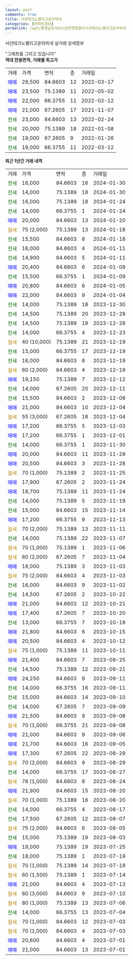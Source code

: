 ```yaml
---
layout: post
comments: true
title: 서산테크노밸리고운라피네
categories: [아파트정보]
permalink: /apt/충청남도서산시성연면일람리서산테크노밸리고운라피네
---
```


서산테크노밸리고운라피네 실거래 상세정보

<script type="text/javascript">
  google.charts.load('current', {'packages':['line', 'corechart']});
  google.charts.setOnLoadCallback(drawChart);

  function drawChart() {
    var data = new google.visualization.DataTable();
    data.addColumn('date', '거래일');
    data.addColumn('number', "매매");
    data.addColumn('number', "전세");
    data.addColumn('number', "전매");

    data.addRows([[new Date(Date.parse("2024-01-30")), null, 16000, null], [new Date(Date.parse("2024-01-30")), null, 14000, null], [new Date(Date.parse("2024-01-24")), null, 16000, null], [new Date(Date.parse("2024-01-24")), null, 14000, null], [new Date(Date.parse("2024-01-20")), 20000, null, null], [new Date(Date.parse("2024-01-18")), null, null, null], [new Date(Date.parse("2024-01-18")), null, 15500, null], [new Date(Date.parse("2024-01-11")), null, 16000, null], [new Date(Date.parse("2024-01-11")), null, 14900, null], [new Date(Date.parse("2024-01-09")), 20400, null, null], [new Date(Date.parse("2024-01-09")), null, 15500, null], [new Date(Date.parse("2024-01-05")), 20800, null, null], [new Date(Date.parse("2024-01-04")), 22000, null, null], [new Date(Date.parse("2023-12-30")), null, 14000, null], [new Date(Date.parse("2023-12-28")), null, 14500, null], [new Date(Date.parse("2023-12-28")), null, 14500, null], [new Date(Date.parse("2023-12-23")), null, 14000, null], [new Date(Date.parse("2023-12-19")), null, null, null], [new Date(Date.parse("2023-12-19")), null, 15000, null], [new Date(Date.parse("2023-12-19")), null, 16000, null], [new Date(Date.parse("2023-12-19")), null, null, null], [new Date(Date.parse("2023-12-12")), 19150, null, null], [new Date(Date.parse("2023-12-11")), null, 14000, null], [new Date(Date.parse("2023-12-08")), null, 15500, null], [new Date(Date.parse("2023-12-04")), 21000, null, null], [new Date(Date.parse("2023-12-04")), null, null, null], [new Date(Date.parse("2023-12-03")), 17200, null, null], [new Date(Date.parse("2023-12-01")), 17200, null, null], [new Date(Date.parse("2023-11-30")), null, 14000, null], [new Date(Date.parse("2023-11-29")), 20000, null, null], [new Date(Date.parse("2023-11-28")), 20500, null, null], [new Date(Date.parse("2023-11-25")), null, null, null], [new Date(Date.parse("2023-11-24")), 17900, null, null], [new Date(Date.parse("2023-11-24")), 18700, null, null], [new Date(Date.parse("2023-11-19")), null, 14000, null], [new Date(Date.parse("2023-11-14")), null, 15000, null], [new Date(Date.parse("2023-11-13")), 17200, null, null], [new Date(Date.parse("2023-11-11")), null, null, null], [new Date(Date.parse("2023-11-07")), null, 14000, null], [new Date(Date.parse("2023-11-06")), null, null, null], [new Date(Date.parse("2023-11-04")), null, null, null], [new Date(Date.parse("2023-11-03")), 18000, null, null], [new Date(Date.parse("2023-11-03")), null, null, null], [new Date(Date.parse("2023-11-02")), null, 16000, null], [new Date(Date.parse("2023-10-22")), null, 14500, null], [new Date(Date.parse("2023-10-21")), 21000, null, null], [new Date(Date.parse("2023-10-20")), 17400, null, null], [new Date(Date.parse("2023-10-18")), null, 13000, null], [new Date(Date.parse("2023-10-15")), 21800, null, null], [new Date(Date.parse("2023-10-12")), 20500, null, null], [new Date(Date.parse("2023-10-11")), null, null, null], [new Date(Date.parse("2023-09-25")), 21400, null, null], [new Date(Date.parse("2023-09-21")), null, 14500, null], [new Date(Date.parse("2023-09-11")), 24250, null, null], [new Date(Date.parse("2023-09-11")), null, 14000, null], [new Date(Date.parse("2023-09-10")), null, 15000, null], [new Date(Date.parse("2023-09-09")), null, 14000, null], [new Date(Date.parse("2023-09-08")), 21500, null, null], [new Date(Date.parse("2023-09-08")), null, null, null], [new Date(Date.parse("2023-09-06")), 21000, null, null], [new Date(Date.parse("2023-09-05")), 21700, null, null], [new Date(Date.parse("2023-08-29")), 17300, null, null], [new Date(Date.parse("2023-08-29")), null, null, null], [new Date(Date.parse("2023-08-27")), null, 14000, null], [new Date(Date.parse("2023-08-24")), null, null, null], [new Date(Date.parse("2023-08-20")), 21900, null, null], [new Date(Date.parse("2023-08-20")), null, null, null], [new Date(Date.parse("2023-08-17")), null, 14000, null], [new Date(Date.parse("2023-08-07")), null, 17500, null], [new Date(Date.parse("2023-08-05")), null, null, null], [new Date(Date.parse("2023-08-03")), null, 15000, null], [new Date(Date.parse("2023-07-25")), 19000, null, null], [new Date(Date.parse("2023-07-19")), null, 18000, null], [new Date(Date.parse("2023-07-18")), null, null, null], [new Date(Date.parse("2023-07-14")), null, null, null], [new Date(Date.parse("2023-07-13")), 21000, null, null], [new Date(Date.parse("2023-07-10")), null, null, null], [new Date(Date.parse("2023-07-06")), null, null, null], [new Date(Date.parse("2023-07-04")), null, 14000, null], [new Date(Date.parse("2023-07-03")), null, null, null], [new Date(Date.parse("2023-07-03")), null, null, null], [new Date(Date.parse("2023-07-01")), 20600, null, null], [new Date(Date.parse("2023-07-01")), 21000, null, null]]);

    var options = {
      hAxis: {
        format: 'yyyy/MM/dd'
      },    
      lineWidth: 0,
      pointsVisible: true,    
      title: '최근 1년간 유형별 실거래가 분포',
      legend: { position: 'bottom' }
    };

    var formatter = new google.visualization.NumberFormat({pattern:'###,###'} );
    formatter.format(data, 1);
    formatter.format(data, 2);
    
    setTimeout(function() {
        var chart = new google.visualization.LineChart(document.getElementById('columnchart_material'));
        chart.draw(data, (options));
        document.getElementById('loading').style.display = 'none';
    }, 200);
  }
</script>


<div id="loading" style="z-index:20; display: block; margin-left: 0px">"그래프를 그리고 있습니다"</div>
<div id="columnchart_material" style="width: 95%; margin-left: 0px; display: block"></div>
<!-- contents start -->
<b>역대 전용면적, 거래별 최고가</b>
<table class="sortable">
    <tr>
      <td>거래</td>
      <td>가격</td>
      <td>면적</td>
      <td>층</td>
      <td>거래일</td>
    </tr>
        <tr>
          <td><a style="color: blue">매매</a></td>
          <td>29,500</td>
          <td>84.6603</td>
          <td>12</td>
          <td>2022-03-17</td>
        </tr>            <tr>
          <td><a style="color: blue">매매</a></td>
          <td>23,500</td>
          <td>75.1389</td>
          <td>11</td>
          <td>2022-05-02</td>
        </tr>            <tr>
          <td><a style="color: blue">매매</a></td>
          <td>22,000</td>
          <td>66.3755</td>
          <td>11</td>
          <td>2022-02-12</td>
        </tr>            <tr>
          <td><a style="color: blue">매매</a></td>
          <td>21,000</td>
          <td>67.2605</td>
          <td>17</td>
          <td>2021-11-07</td>
        </tr>        
        <tr>
              <td><a style="color: darkgreen">전세</a></td>
              <td>23,000</td>
              <td>84.6603</td>
              <td>13</td>
              <td>2022-02-24</td>
            </tr>            <tr>
              <td><a style="color: darkgreen">전세</a></td>
              <td>20,000</td>
              <td>75.1389</td>
              <td>18</td>
              <td>2022-01-08</td>
            </tr>            <tr>
              <td><a style="color: darkgreen">전세</a></td>
              <td>19,000</td>
              <td>67.2605</td>
              <td>9</td>
              <td>2022-01-26</td>
            </tr>            <tr>
              <td><a style="color: darkgreen">전세</a></td>
              <td>19,000</td>
              <td>66.3755</td>
              <td>11</td>
              <td>2022-03-12</td>
            </tr>        
    
</table>

<b>최근 1년간 거래 내역</b>

<table class="sortable">
    <tr>
      <td>거래</td>
      <td>가격</td>
      <td>면적</td>
      <td>층</td>
      <td>거래일</td>
    </tr>
    <tr>
      <td><a style="color: darkgreen">전세</a></td>
      <td>16,000</td>
      <td>84.6603</td>
      <td>16</td>
      <td>2024-01-30</td>
    </tr>          <tr>
      <td><a style="color: darkgreen">전세</a></td>
      <td>14,000</td>
      <td>75.1389</td>
      <td>18</td>
      <td>2024-01-30</td>
    </tr>          <tr>
      <td><a style="color: darkgreen">전세</a></td>
      <td>16,000</td>
      <td>75.1389</td>
      <td>18</td>
      <td>2024-01-24</td>
    </tr>          <tr>
      <td><a style="color: darkgreen">전세</a></td>
      <td>14,000</td>
      <td>66.3755</td>
      <td>1</td>
      <td>2024-01-24</td>
    </tr>          <tr>
      <td><a style="color: blue">매매</a></td>
      <td>20,000</td>
      <td>84.6603</td>
      <td>13</td>
      <td>2024-01-20</td>
    </tr>          <tr>
      <td><a style="color: darkgoldenrod">월세</a></td>
      <td>75 (2,000)</td>
      <td>75.1389</td>
      <td>13</td>
      <td>2024-01-18</td>
    </tr>          <tr>
      <td><a style="color: darkgreen">전세</a></td>
      <td>15,500</td>
      <td>84.6603</td>
      <td>8</td>
      <td>2024-01-18</td>
    </tr>          <tr>
      <td><a style="color: darkgreen">전세</a></td>
      <td>16,000</td>
      <td>84.6603</td>
      <td>4</td>
      <td>2024-01-11</td>
    </tr>          <tr>
      <td><a style="color: darkgreen">전세</a></td>
      <td>14,900</td>
      <td>84.6603</td>
      <td>5</td>
      <td>2024-01-11</td>
    </tr>          <tr>
      <td><a style="color: blue">매매</a></td>
      <td>20,400</td>
      <td>84.6603</td>
      <td>6</td>
      <td>2024-01-09</td>
    </tr>          <tr>
      <td><a style="color: darkgreen">전세</a></td>
      <td>15,500</td>
      <td>66.3755</td>
      <td>1</td>
      <td>2024-01-09</td>
    </tr>          <tr>
      <td><a style="color: blue">매매</a></td>
      <td>20,800</td>
      <td>84.6603</td>
      <td>6</td>
      <td>2024-01-05</td>
    </tr>          <tr>
      <td><a style="color: blue">매매</a></td>
      <td>22,000</td>
      <td>84.6603</td>
      <td>9</td>
      <td>2024-01-04</td>
    </tr>          <tr>
      <td><a style="color: darkgreen">전세</a></td>
      <td>14,000</td>
      <td>75.1389</td>
      <td>18</td>
      <td>2023-12-30</td>
    </tr>          <tr>
      <td><a style="color: darkgreen">전세</a></td>
      <td>14,500</td>
      <td>75.1389</td>
      <td>20</td>
      <td>2023-12-28</td>
    </tr>          <tr>
      <td><a style="color: darkgreen">전세</a></td>
      <td>14,500</td>
      <td>75.1389</td>
      <td>19</td>
      <td>2023-12-28</td>
    </tr>          <tr>
      <td><a style="color: darkgreen">전세</a></td>
      <td>14,000</td>
      <td>66.3755</td>
      <td>4</td>
      <td>2023-12-23</td>
    </tr>          <tr>
      <td><a style="color: darkgoldenrod">월세</a></td>
      <td>40 (10,000)</td>
      <td>75.1389</td>
      <td>21</td>
      <td>2023-12-19</td>
    </tr>          <tr>
      <td><a style="color: darkgreen">전세</a></td>
      <td>15,000</td>
      <td>66.3755</td>
      <td>17</td>
      <td>2023-12-19</td>
    </tr>          <tr>
      <td><a style="color: darkgreen">전세</a></td>
      <td>16,000</td>
      <td>84.6603</td>
      <td>8</td>
      <td>2023-12-19</td>
    </tr>          <tr>
      <td><a style="color: darkgoldenrod">월세</a></td>
      <td>60 (2,000)</td>
      <td>84.6603</td>
      <td>4</td>
      <td>2023-12-19</td>
    </tr>          <tr>
      <td><a style="color: blue">매매</a></td>
      <td>19,150</td>
      <td>75.1389</td>
      <td>7</td>
      <td>2023-12-12</td>
    </tr>          <tr>
      <td><a style="color: darkgreen">전세</a></td>
      <td>14,000</td>
      <td>67.2605</td>
      <td>20</td>
      <td>2023-12-11</td>
    </tr>          <tr>
      <td><a style="color: darkgreen">전세</a></td>
      <td>15,500</td>
      <td>84.6603</td>
      <td>2</td>
      <td>2023-12-08</td>
    </tr>          <tr>
      <td><a style="color: blue">매매</a></td>
      <td>21,000</td>
      <td>84.6603</td>
      <td>10</td>
      <td>2023-12-04</td>
    </tr>          <tr>
      <td><a style="color: darkgoldenrod">월세</a></td>
      <td>55 (3,000)</td>
      <td>67.2605</td>
      <td>18</td>
      <td>2023-12-04</td>
    </tr>          <tr>
      <td><a style="color: blue">매매</a></td>
      <td>17,200</td>
      <td>66.3755</td>
      <td>5</td>
      <td>2023-12-03</td>
    </tr>          <tr>
      <td><a style="color: blue">매매</a></td>
      <td>17,200</td>
      <td>66.3755</td>
      <td>1</td>
      <td>2023-12-01</td>
    </tr>          <tr>
      <td><a style="color: darkgreen">전세</a></td>
      <td>14,000</td>
      <td>66.3755</td>
      <td>1</td>
      <td>2023-11-30</td>
    </tr>          <tr>
      <td><a style="color: blue">매매</a></td>
      <td>20,000</td>
      <td>84.6603</td>
      <td>11</td>
      <td>2023-11-29</td>
    </tr>          <tr>
      <td><a style="color: blue">매매</a></td>
      <td>20,500</td>
      <td>84.6603</td>
      <td>3</td>
      <td>2023-11-28</td>
    </tr>          <tr>
      <td><a style="color: darkgoldenrod">월세</a></td>
      <td>70 (1,000)</td>
      <td>75.1389</td>
      <td>2</td>
      <td>2023-11-25</td>
    </tr>          <tr>
      <td><a style="color: blue">매매</a></td>
      <td>17,900</td>
      <td>67.2605</td>
      <td>2</td>
      <td>2023-11-24</td>
    </tr>          <tr>
      <td><a style="color: blue">매매</a></td>
      <td>18,700</td>
      <td>75.1389</td>
      <td>11</td>
      <td>2023-11-24</td>
    </tr>          <tr>
      <td><a style="color: darkgreen">전세</a></td>
      <td>14,000</td>
      <td>75.1389</td>
      <td>5</td>
      <td>2023-11-19</td>
    </tr>          <tr>
      <td><a style="color: darkgreen">전세</a></td>
      <td>15,000</td>
      <td>84.6603</td>
      <td>15</td>
      <td>2023-11-14</td>
    </tr>          <tr>
      <td><a style="color: blue">매매</a></td>
      <td>17,200</td>
      <td>66.3755</td>
      <td>9</td>
      <td>2023-11-13</td>
    </tr>          <tr>
      <td><a style="color: darkgoldenrod">월세</a></td>
      <td>70 (2,000)</td>
      <td>75.1389</td>
      <td>13</td>
      <td>2023-11-11</td>
    </tr>          <tr>
      <td><a style="color: darkgreen">전세</a></td>
      <td>14,000</td>
      <td>75.1389</td>
      <td>22</td>
      <td>2023-11-07</td>
    </tr>          <tr>
      <td><a style="color: darkgoldenrod">월세</a></td>
      <td>70 (1,000)</td>
      <td>75.1389</td>
      <td>1</td>
      <td>2023-11-06</td>
    </tr>          <tr>
      <td><a style="color: darkgoldenrod">월세</a></td>
      <td>60 (2,000)</td>
      <td>67.2605</td>
      <td>7</td>
      <td>2023-11-04</td>
    </tr>          <tr>
      <td><a style="color: blue">매매</a></td>
      <td>18,000</td>
      <td>75.1389</td>
      <td>3</td>
      <td>2023-11-03</td>
    </tr>          <tr>
      <td><a style="color: darkgoldenrod">월세</a></td>
      <td>75 (2,000)</td>
      <td>84.6603</td>
      <td>4</td>
      <td>2023-11-03</td>
    </tr>          <tr>
      <td><a style="color: darkgreen">전세</a></td>
      <td>16,000</td>
      <td>84.6603</td>
      <td>9</td>
      <td>2023-11-02</td>
    </tr>          <tr>
      <td><a style="color: darkgreen">전세</a></td>
      <td>14,500</td>
      <td>67.2605</td>
      <td>2</td>
      <td>2023-10-22</td>
    </tr>          <tr>
      <td><a style="color: blue">매매</a></td>
      <td>21,000</td>
      <td>84.6603</td>
      <td>12</td>
      <td>2023-10-21</td>
    </tr>          <tr>
      <td><a style="color: blue">매매</a></td>
      <td>17,400</td>
      <td>67.2605</td>
      <td>7</td>
      <td>2023-10-20</td>
    </tr>          <tr>
      <td><a style="color: darkgreen">전세</a></td>
      <td>13,000</td>
      <td>66.3755</td>
      <td>7</td>
      <td>2023-10-18</td>
    </tr>          <tr>
      <td><a style="color: blue">매매</a></td>
      <td>21,800</td>
      <td>84.6603</td>
      <td>6</td>
      <td>2023-10-15</td>
    </tr>          <tr>
      <td><a style="color: blue">매매</a></td>
      <td>20,500</td>
      <td>84.6603</td>
      <td>4</td>
      <td>2023-10-12</td>
    </tr>          <tr>
      <td><a style="color: darkgoldenrod">월세</a></td>
      <td>75 (1,000)</td>
      <td>75.1389</td>
      <td>11</td>
      <td>2023-10-11</td>
    </tr>          <tr>
      <td><a style="color: blue">매매</a></td>
      <td>21,400</td>
      <td>84.6603</td>
      <td>7</td>
      <td>2023-09-25</td>
    </tr>          <tr>
      <td><a style="color: darkgreen">전세</a></td>
      <td>14,500</td>
      <td>75.1389</td>
      <td>12</td>
      <td>2023-09-21</td>
    </tr>          <tr>
      <td><a style="color: blue">매매</a></td>
      <td>24,250</td>
      <td>84.6603</td>
      <td>9</td>
      <td>2023-09-11</td>
    </tr>          <tr>
      <td><a style="color: darkgreen">전세</a></td>
      <td>14,000</td>
      <td>66.3755</td>
      <td>16</td>
      <td>2023-09-11</td>
    </tr>          <tr>
      <td><a style="color: darkgreen">전세</a></td>
      <td>15,000</td>
      <td>84.6603</td>
      <td>14</td>
      <td>2023-09-10</td>
    </tr>          <tr>
      <td><a style="color: darkgreen">전세</a></td>
      <td>14,000</td>
      <td>67.2605</td>
      <td>7</td>
      <td>2023-09-09</td>
    </tr>          <tr>
      <td><a style="color: blue">매매</a></td>
      <td>21,500</td>
      <td>84.6603</td>
      <td>9</td>
      <td>2023-09-08</td>
    </tr>          <tr>
      <td><a style="color: darkgoldenrod">월세</a></td>
      <td>70 (1,000)</td>
      <td>66.3755</td>
      <td>21</td>
      <td>2023-09-08</td>
    </tr>          <tr>
      <td><a style="color: blue">매매</a></td>
      <td>21,000</td>
      <td>84.6603</td>
      <td>9</td>
      <td>2023-09-06</td>
    </tr>          <tr>
      <td><a style="color: blue">매매</a></td>
      <td>21,700</td>
      <td>84.6603</td>
      <td>16</td>
      <td>2023-09-05</td>
    </tr>          <tr>
      <td><a style="color: blue">매매</a></td>
      <td>17,300</td>
      <td>67.2605</td>
      <td>22</td>
      <td>2023-08-29</td>
    </tr>          <tr>
      <td><a style="color: darkgoldenrod">월세</a></td>
      <td>70 (2,000)</td>
      <td>84.6603</td>
      <td>9</td>
      <td>2023-08-29</td>
    </tr>          <tr>
      <td><a style="color: darkgreen">전세</a></td>
      <td>14,000</td>
      <td>66.3755</td>
      <td>17</td>
      <td>2023-08-27</td>
    </tr>          <tr>
      <td><a style="color: darkgoldenrod">월세</a></td>
      <td>78 (1,000)</td>
      <td>84.6603</td>
      <td>8</td>
      <td>2023-08-24</td>
    </tr>          <tr>
      <td><a style="color: blue">매매</a></td>
      <td>21,900</td>
      <td>84.6603</td>
      <td>15</td>
      <td>2023-08-20</td>
    </tr>          <tr>
      <td><a style="color: darkgoldenrod">월세</a></td>
      <td>70 (1,000)</td>
      <td>75.1389</td>
      <td>16</td>
      <td>2023-08-20</td>
    </tr>          <tr>
      <td><a style="color: darkgreen">전세</a></td>
      <td>14,000</td>
      <td>66.3755</td>
      <td>4</td>
      <td>2023-08-17</td>
    </tr>          <tr>
      <td><a style="color: darkgreen">전세</a></td>
      <td>17,500</td>
      <td>67.2605</td>
      <td>12</td>
      <td>2023-08-07</td>
    </tr>          <tr>
      <td><a style="color: darkgoldenrod">월세</a></td>
      <td>75 (2,000)</td>
      <td>84.6603</td>
      <td>6</td>
      <td>2023-08-05</td>
    </tr>          <tr>
      <td><a style="color: darkgreen">전세</a></td>
      <td>15,000</td>
      <td>75.1389</td>
      <td>19</td>
      <td>2023-08-03</td>
    </tr>          <tr>
      <td><a style="color: blue">매매</a></td>
      <td>19,000</td>
      <td>75.1389</td>
      <td>19</td>
      <td>2023-07-25</td>
    </tr>          <tr>
      <td><a style="color: darkgreen">전세</a></td>
      <td>18,000</td>
      <td>75.1389</td>
      <td>1</td>
      <td>2023-07-19</td>
    </tr>          <tr>
      <td><a style="color: darkgoldenrod">월세</a></td>
      <td>70 (1,000)</td>
      <td>75.1389</td>
      <td>14</td>
      <td>2023-07-18</td>
    </tr>          <tr>
      <td><a style="color: darkgoldenrod">월세</a></td>
      <td>60 (1,500)</td>
      <td>75.1389</td>
      <td>1</td>
      <td>2023-07-14</td>
    </tr>          <tr>
      <td><a style="color: blue">매매</a></td>
      <td>21,000</td>
      <td>84.6603</td>
      <td>4</td>
      <td>2023-07-13</td>
    </tr>          <tr>
      <td><a style="color: darkgoldenrod">월세</a></td>
      <td>60 (3,000)</td>
      <td>84.6603</td>
      <td>9</td>
      <td>2023-07-10</td>
    </tr>          <tr>
      <td><a style="color: darkgoldenrod">월세</a></td>
      <td>80 (1,000)</td>
      <td>75.1389</td>
      <td>13</td>
      <td>2023-07-06</td>
    </tr>          <tr>
      <td><a style="color: darkgreen">전세</a></td>
      <td>14,000</td>
      <td>66.3755</td>
      <td>13</td>
      <td>2023-07-04</td>
    </tr>          <tr>
      <td><a style="color: darkgoldenrod">월세</a></td>
      <td>70 (1,000)</td>
      <td>84.6603</td>
      <td>12</td>
      <td>2023-07-03</td>
    </tr>          <tr>
      <td><a style="color: darkgoldenrod">월세</a></td>
      <td>70 (1,000)</td>
      <td>84.6603</td>
      <td>4</td>
      <td>2023-07-03</td>
    </tr>          <tr>
      <td><a style="color: blue">매매</a></td>
      <td>20,600</td>
      <td>84.6603</td>
      <td>4</td>
      <td>2023-07-01</td>
    </tr>          <tr>
      <td><a style="color: blue">매매</a></td>
      <td>21,000</td>
      <td>84.6603</td>
      <td>13</td>
      <td>2023-07-01</td>
    </tr>      </table>
<!-- contents end -->    

